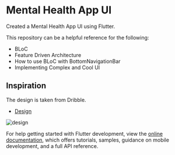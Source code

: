 # Mental Health App UI

Created a Mental Health App UI using Flutter.

This repository can be a helpful reference for the following:

- BLoC
- Feature Driven Architecture
- How to use BLoC with BottomNavigationBar
- Implementing Complex and Cool UI

## Inspiration

The design is taken from Dribble.

- [Design](https://dribbble.com/shots/15002657-Mental-Health-App)

![design](https://user-images.githubusercontent.com/64529996/220638625-8c4ef686-2a26-4e26-981c-82decaa9a4e4.png)


For help getting started with Flutter development, view the
[online documentation](https://docs.flutter.dev/), which offers tutorials,
samples, guidance on mobile development, and a full API reference.

